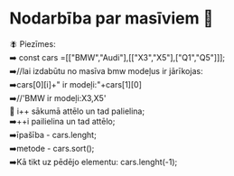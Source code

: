 # Nodarbība par masīviem :pushpin:

:fly: Piezīmes:  
:arrow_right: const cars =[["BMW","Audi"],[["X3","X5"],["Q1","Q5"]]];  
➡️//lai izdabūtu no masīva bmw modeļus ir jārīkojas:  
➡️cars[0][i]+" ir modeļi:"+cars[1][0]  
➡️//'BMW ir modeļi:X3,X5'  
:notebook: i++ sākumā attēlo un tad palielina;  
➡️++i pailielina un tad attēlo;  
➡️īpašība - cars.lenght;  
➡️metode - cars.sort();  
➡️Kā tikt uz pēdējo elementu: cars.lenght(-1);  

